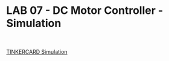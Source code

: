 # LAB 07 - DC Motor Controller - Simulation 
<br>

[TINKERCARD Simulation](https://www.tinkercad.com/things/idY9zgB3bnx-lab-07-motor-controller?sharecode=QvzD6IZll4kmFRIByUolE4qZ71ppqe07OjjIA_1eg8k) 